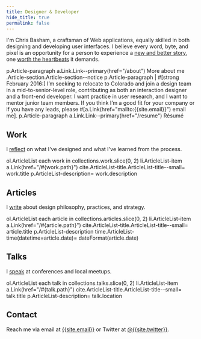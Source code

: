 ```yaml
---
title: Designer & Developer
hide_title: true
permalink: false
---
```


I'm Chris Basham, a craftsman of Web applications, equally skilled in both designing and developing user interfaces. I believe every word, byte, and pixel is an opportunity for a person to experience a [new and better story](/articles/storytellers), one [worth the heartbeats](/articles/heartbeats) it demands.

<jade>
p.Article-paragraph
  a.Link.Link--primary(href="/about") More about me
</jade>

</div>

<jade>
.Article-section.Article-section--notice
  p.Article-paragraph
   | #[strong February 2016:] I’m seeking to relocate to Colorado and join a design team in a mid-to-senior-level role, contributing as both an interaction designer and a front-end developer. I want practice in user research, and I want to mentor junior team members. If you think I’m a good fit for your company or if you have any leads, please #[a.Link(href="mailto:{{site.email}}") email me].
  p.Article-paragraph
    a.Link.Link--primary(href="/resume") Résumé
</jade>

<div class="Article-section">

<md>

## Work

I [reflect](/work) on what I've designed and what I've learned from the process.

<jade>
ol.ArticleList
  each work in collections.work.slice(0, 2)
    li.ArticleList-item
      a.Link(href="/#{work.path}")
        cite.ArticleList-title.ArticleList-title--small= work.title
      p.ArticleList-description= work.description
</jade>

## Articles

I [write](/articles) about design philosophy, practices, and strategy.

<jade>
ol.ArticleList
  each article in collections.articles.slice(0, 2)
    li.ArticleList-item
      a.Link(href="/#{article.path}")
        cite.ArticleList-title.ArticleList-title--small= article.title
      p.ArticleList-description
        time.ArticleList-time(datetime=article.date)= dateFormat(article.date)
</jade>

## Talks

I [speak](/talks) at conferences and local meetups.

<jade>
ol.ArticleList
  each talk in collections.talks.slice(0, 2)
    li.ArticleList-item
      a.Link(href="/#{talk.path}")
        cite.ArticleList-title.ArticleList-title--small= talk.title
      p.ArticleList-description= talk.location
</jade>

## Contact

Reach me via email at [{{site.email}}](mailto:{{site.email}}) or Twitter at [@{{site.twitter}}]({{site.elsewhere.Twitter}} 'Follow me on Twitter').

</md>
